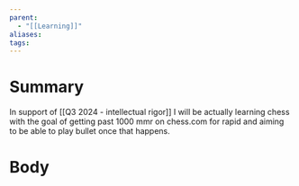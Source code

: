 ```yaml
---
parent:
  - "[[Learning]]"
aliases: 
tags:
---
```

# Summary 
In support of [[Q3 2024 - intellectual rigor]] I will be actually learning chess with the goal of getting past 1000 mmr on chess.com for rapid and aiming to be able to play bullet once that happens.
# Body
